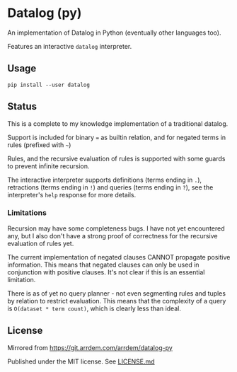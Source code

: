 # Datalog (py)

An implementation of Datalog in Python (eventually other languages too).

Features an interactive `datalog` interpreter.

## Usage

`pip install --user datalog`

## Status

This is a complete to my knowledge implementation of a traditional datalog.

Support is included for binary `=` as builtin relation, and for negated terms in
rules (prefixed with `~`)

Rules, and the recursive evaluation of rules is supported with some guards to
prevent infinite recursion.

The interactive interpreter supports definitions (terms ending in `.`),
retractions (terms ending in `!`) and queries (terms ending in `?`), see the
interpreter's `help` response for more details.

### Limitations

Recursion may have some completeness bugs. I have not yet encountered any, but I
also don't have a strong proof of correctness for the recursive evaluation of
rules yet.

The current implementation of negated clauses CANNOT propagate positive
information. This means that negated clauses can only be used in conjunction
with positive clauses. It's not clear if this is an essential limitation.

There is as of yet no query planner - not even segmenting rules and tuples by
relation to restrict evaluation. This means that the complexity of a query is
`O(dataset * term count)`, which is clearly less than ideal.

## License

Mirrored from https://git.arrdem.com/arrdem/datalog-py

Published under the MIT license. See [LICENSE.md](LICENSE.md)
